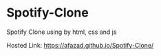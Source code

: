 # Spotify-Clone
Spotify Clone using by html, css and js


Hosted Link: https://afazad.github.io/Spotify-Clone/
